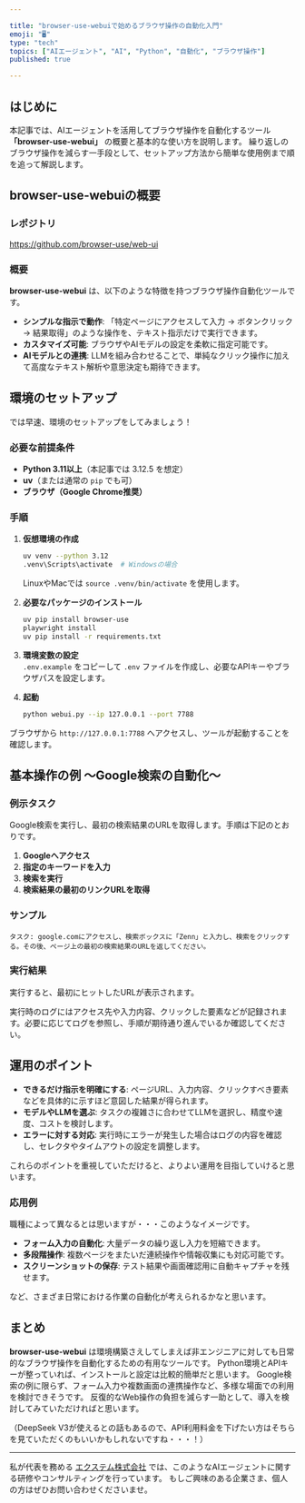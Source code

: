 ```yaml
---

title: "browser-use-webuiで始めるブラウザ操作の自動化入門"  
emoji: "🖥️"  
type: "tech"  
topics: ["AIエージェント", "AI", "Python", "自動化", "ブラウザ操作"]  
published: true  

---
```


## はじめに

本記事では、AIエージェントを活用してブラウザ操作を自動化するツール **「browser-use-webui」** の概要と基本的な使い方を説明します。
繰り返しのブラウザ操作を減らす一手段として、セットアップ方法から簡単な使用例まで順を追って解説します。

## browser-use-webuiの概要

### レポジトリ

https://github.com/browser-use/web-ui

### 概要

**browser-use-webui** は、以下のような特徴を持つブラウザ操作自動化ツールです。

- **シンプルな指示で動作**: 「特定ページにアクセスして入力 → ボタンクリック → 結果取得」のような操作を、テキスト指示だけで実行できます。  
- **カスタマイズ可能**: ブラウザやAIモデルの設定を柔軟に指定可能です。  
- **AIモデルとの連携**: LLMを組み合わせることで、単純なクリック操作に加えて高度なテキスト解析や意思決定も期待できます。  

## 環境のセットアップ

では早速、環境のセットアップをしてみましょう！

### 必要な前提条件

- **Python 3.11以上**（本記事では 3.12.5 を想定）  
- **uv**（または通常の `pip` でも可）  
- **ブラウザ（Google Chrome推奨）**  

### 手順

1. **仮想環境の作成**  
   ```bash
   uv venv --python 3.12
   .venv\Scripts\activate  # Windowsの場合
   ```
   LinuxやMacでは `source .venv/bin/activate` を使用します。

2. **必要なパッケージのインストール**  
   ```bash
   uv pip install browser-use
   playwright install
   uv pip install -r requirements.txt
   ```

3. **環境変数の設定**  
   `.env.example` をコピーして `.env` ファイルを作成し、必要なAPIキーやブラウザパスを設定します。

4. **起動**  

   ```bash
   python webui.py --ip 127.0.0.1 --port 7788
   ```

  ブラウザから `http://127.0.0.1:7788` へアクセスし、ツールが起動することを確認します。

## 基本操作の例 〜Google検索の自動化〜

### 例示タスク

Google検索を実行し、最初の検索結果のURLを取得します。手順は下記のとおりです。

1. **Googleへアクセス**  
2. **指定のキーワードを入力**  
3. **検索を実行**  
4. **検索結果の最初のリンクURLを取得**

### サンプル

```text
タスク: google.comにアクセスし、検索ボックスに「Zenn」と入力し、検索をクリックする。その後、ページ上の最初の検索結果のURLを返してください。
```

### 実行結果

実行すると、最初にヒットしたURLが表示されます。

実行時のログにはアクセス先や入力内容、クリックした要素などが記録されます。必要に応じてログを参照し、手順が期待通り進んでいるか確認してください。


## 運用のポイント

- **できるだけ指示を明確にする**: ページURL、入力内容、クリックすべき要素などを具体的に示すほど意図した結果が得られます。  
- **モデルやLLMを選ぶ**: タスクの複雑さに合わせてLLMを選択し、精度や速度、コストを検討します。  
- **エラーに対する対応**: 実行時にエラーが発生した場合はログの内容を確認し、セレクタやタイムアウトの設定を調整します。

これらのポイントを重視していただけると、よりよい運用を目指していけると思います。

### 応用例

職種によって異なるとは思いますが・・・このようなイメージです。

- **フォーム入力の自動化**: 大量データの繰り返し入力を短縮できます。  
- **多段階操作**: 複数ページをまたいだ連続操作や情報収集にも対応可能です。  
- **スクリーンショットの保存**: テスト結果や画面確認用に自動キャプチャを残せます。

など、さまざま日常における作業の自動化が考えられるかなと思います。

## まとめ

**browser-use-webui** は環境構築さえしてしまえば非エンジニアに対しても日常的なブラウザ操作を自動化するための有用なツールです。
Python環境とAPIキーが整っていれば、インストールと設定は比較的簡単だと思います。
Google検索の例に限らず、フォーム入力や複数画面の連携操作など、多様な場面での利用を検討できそうです。
反復的なWeb操作の負担を減らす一助として、導入を検討してみていただければと思います。

（DeepSeek V3が使えるとの話もあるので、API利用料金を下げたい方はそちらを見ていただくのもいいかもしれないですね・・・！）

---

私が代表を務める [エクステム株式会社](https://xtem.jp) では、このようなAIエージェントに関する研修やコンサルティングを行っています。
もしご興味のある企業さま、個人の方はぜひお問い合わせくださいませ。
